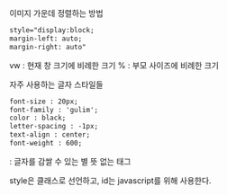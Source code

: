 이미지 가운데 정렬하는 방법
```html
style="display:block;
margin-left: auto; 
margin-right: auto"
```

vw : 현재 창 크기에 비례한 크기
% : 부모 사이즈에 비례한 크기

자주 사용하는 글자 스타일들
```html
font-size : 20px; 
font-family : 'gulim'; 
color : black; 
letter-spacing : -1px; 
text-align : center; 
font-weight : 600;
```

<span> : 글자를 감쌀 수 있는 별 뜻 없는 태그

style은 클래스로 선언하고,
id는 javascript를 위해 사용한다.